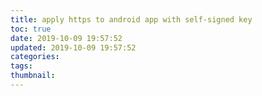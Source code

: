 ```yaml
---
title: apply https to android app with self-signed key
toc: true
date: 2019-10-09 19:57:52
updated: 2019-10-09 19:57:52
categories:
tags:
thumbnail:
---
```


<!-- more -->

